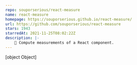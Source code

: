 ```yaml
---
repo: souporserious/react-measure
name: react-measure
homepage: https://souporserious.github.io/react-measure/
url: https://github.com/souporserious/react-measure
stars: 1943
starredAt: 2021-11-25T08:02:22Z
description: |-
    📏 Compute measurements of a React component.
---
```


[object Object]
